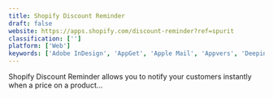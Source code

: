 ```yaml
---
title: Shopify Discount Reminder
draft: false 
website: https://apps.shopify.com/discount-reminder?ref=spurit
classification: ['']
platform: ['Web']
keywords: ['Adobe InDesign', 'AppGet', 'Apple Mail', 'Appvers', 'Deepin Software Center', 'Ketarin', 'OnTrack', 'OneGet', 'Perligo', 'Renderforest', 'Shopify Crowdfunding Manager App', 'Silent Install Builder', 'TeamWox', 'Trivia.Town', 'Vizia', 'World Happiness Map', 'XIA']
---
```

Shopify Discount Reminder allows you to notify your customers instantly when a price on a product...